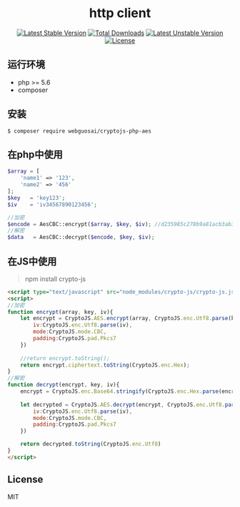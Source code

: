 <h1 align="center">http client</h1>

<p align="center">
<a href="https://packagist.org/packages/webguosai/cryptojs-php-aes"><img src="https://poser.pugx.org/webguosai/cryptojs-php-aes/v/stable" alt="Latest Stable Version"></a>
<a href="https://packagist.org/packages/webguosai/cryptojs-php-aes"><img src="https://poser.pugx.org/webguosai/cryptojs-php-aes/downloads" alt="Total Downloads"></a>
<a href="https://packagist.org/packages/webguosai/cryptojs-php-aes"><img src="https://poser.pugx.org/webguosai/cryptojs-php-aes/v/unstable" alt="Latest Unstable Version"></a>
<a href="https://packagist.org/packages/webguosai/cryptojs-php-aes"><img src="https://poser.pugx.org/webguosai/cryptojs-php-aes/license" alt="License"></a>
</p>


## 运行环境

- php >= 5.6
- composer

## 安装

```Shell
$ composer require webguosai/cryptojs-php-aes
```

## 在php中使用
```php
$array = [
    'name1' => '123',
    'name2' => '456'
];
$key   = 'key123';
$iv    = 'iv34567890123456';

//加密
$encode = AesCBC::encrypt($array, $key, $iv); //d235985c278b9a81acb3ab3b89eee069b0609b8680261589a1b8aca6398a93e1
//解密
$data   = AesCBC::decrypt($encode, $key, $iv);
```

## 在JS中使用
> npm install crypto-js
```html
<script type="text/javascript" src="node_modules/crypto-js/crypto-js.js"></script>
<script>
//加密
function encrypt(array, key, iv){
    let encrypt = CryptoJS.AES.encrypt(array, CryptoJS.enc.Utf8.parse(key),{
        iv:CryptoJS.enc.Utf8.parse(iv),
        mode:CryptoJS.mode.CBC,
        padding:CryptoJS.pad.Pkcs7
    })
    
    //return encrypt.toString();
    return encrypt.ciphertext.toString(CryptoJS.enc.Hex);
}
//解密
function decrypt(encrypt, key, iv){
    encrypt = CryptoJS.enc.Base64.stringify(CryptoJS.enc.Hex.parse(encrypt));
    
    let decrypted = CryptoJS.AES.decrypt(encrypt, CryptoJS.enc.Utf8.parse(key),{
        iv:CryptoJS.enc.Utf8.parse(iv),
        mode:CryptoJS.mode.CBC,
        padding:CryptoJS.pad.Pkcs7
    })

    return decrypted.toString(CryptoJS.enc.Utf8)
}
</script>
```


## License

MIT
